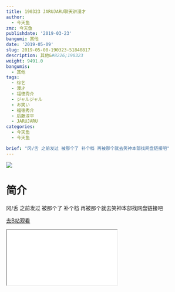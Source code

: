 ```yaml
---
title: 190323 JARUJARU聊天讲漫才
author:
  - 今天鱼
zmz: 今天鱼
publishdate: '2019-03-23'
bangumi: 其他
date: '2019-05-09'
slug: 2019-05-08-190323-51840817
description: 其他&#8226;190323
weight: 9491.0
bangumis:
  - 其他
tags:
  - 综艺
  - 漫才
  - 福德秀介
  - ジャルジャル
  - お笑い
  - 福徳秀介
  - 后藤淳平
  - JARUJARU
categories:
  - 今天鱼
  - 今天鱼

brief: "冈/舌 之前发过 被那个了 补个档 再被那个就去笑神本部找网盘链接吧"
---
```

![](https://i.imgur.com/CiSfH0R.jpg)
# 简介  
冈/舌
之前发过 被那个了 补个档
再被那个就去笑神本部找网盘链接吧  

[去B站观看](https://www.bilibili.com/video/av51840817/)
<div class ="resp-container"><iframe class="testiframe" src="//player.bilibili.com/player.html?aid=51840817"", scrolling="no", allowfullscreen="true" > </iframe></div> 
